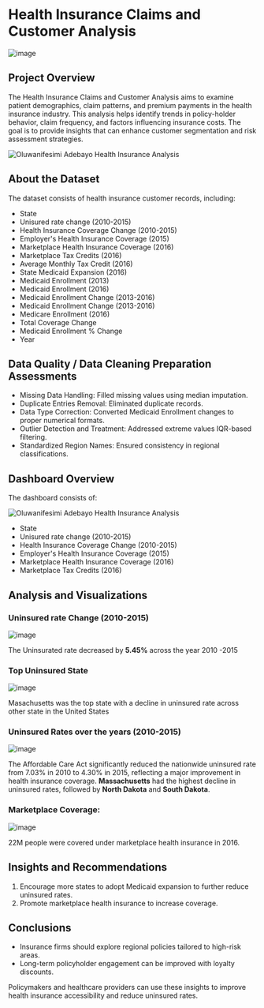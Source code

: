 # Health Insurance Claims and Customer Analysis

![image](https://github.com/user-attachments/assets/d6510bb7-1294-4c09-9819-31bbd01d9c32)

## Project Overview

The Health Insurance Claims and Customer Analysis aims to examine patient demographics, claim patterns, and premium payments in the health insurance industry. This analysis helps identify trends in policy-holder behavior, claim frequency, and factors influencing insurance costs. The goal is to provide insights that can enhance customer segmentation and risk assessment strategies.

![Oluwanifesimi Adebayo Health Insurance Analysis](https://github.com/user-attachments/assets/3c9eff8e-25b0-44f4-b012-fd820e0ee884)

## About the Dataset
The dataset consists of health insurance customer records, including:

* State
* Unisured rate change (2010-2015)
* Health Insurance Coverage Change (2010-2015)
* Employer's Health Insurance Coverage (2015)
* Marketplace Health Insurance Coverage (2016)
* Marketplace Tax Credits (2016)
* Average Monthly Tax Credit (2016)
* State Medicaid Expansion (2016)
* Medicaid Enrollment (2013)
* Medicaid Enrollment (2016)
* Medicaid Enrollment Change (2013-2016)
* Medicaid Enrollment Change (2013-2016)
* Medicare Enrollment (2016)
* Total Coverage Change
* Medicaid Enrollment % Change
* Year

  
## Data Quality / Data Cleaning Preparation Assessments
* Missing Data Handling: Filled missing values using median imputation.
* Duplicate Entries Removal: Eliminated duplicate records.
* Data Type Correction: Converted Medicaid Enrollment changes to proper numerical formats.
* Outlier Detection and Treatment: Addressed extreme values IQR-based filtering.
* Standardized Region Names: Ensured consistency in regional classifications.


## Dashboard Overview
The dashboard consists of:

![Oluwanifesimi Adebayo Health Insurance Analysis](https://github.com/user-attachments/assets/3c9eff8e-25b0-44f4-b012-fd820e0ee884)

* State
* Unisured rate change (2010-2015)
* Health Insurance Coverage Change (2010-2015)
* Employer's Health Insurance Coverage (2015)
* Marketplace Health Insurance Coverage (2016)
* Marketplace Tax Credits (2016)

## Analysis and Visualizations

### Uninsured rate Change (2010-2015)

![image](https://github.com/user-attachments/assets/603a907d-d20e-43d4-b695-bad69b331ff7)

The Uninsurated rate decreased by **5.45%** across the year 2010 -2015

### Top Uninsured State
![image](https://github.com/user-attachments/assets/35e1e237-e17a-4b5a-a62f-20e188b30082)

Masachusetts was the top state with a decline in uninsured rate across other state in the United States

### Uninsured Rates over the years (2010-2015)

![image](https://github.com/user-attachments/assets/b035291b-9c2b-4278-81dd-55dca119a3b4)

The Affordable Care Act significantly reduced the nationwide uninsured rate from 7.03% in 2010 to 4.30% in 2015, reflecting a major improvement in health insurance coverage.
**Massachusetts** had the highest decline in uninsured rates, followed by **North Dakota** and **South Dakota**.

### Marketplace Coverage:
![image](https://github.com/user-attachments/assets/023b7a95-6cad-4fbf-a66a-8ab1cced582c)


22M people were covered under marketplace health insurance in 2016.



## Insights and Recommendations

1. Encourage more states to adopt Medicaid expansion to further reduce uninsured rates.
2. Promote marketplace health insurance to increase coverage.

## Conclusions
* Insurance firms should explore regional policies tailored to high-risk areas.
* Long-term policyholder engagement can be improved with loyalty discounts.


Policymakers and healthcare providers can use these insights to improve health insurance accessibility and reduce uninsured rates.
